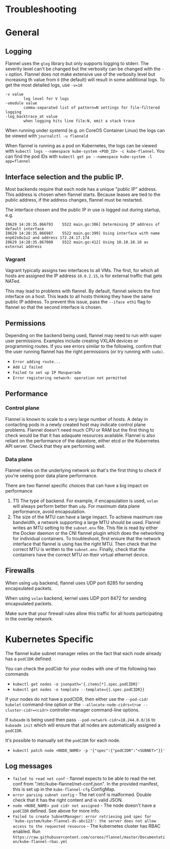 # Troubleshooting

# General

## Logging
Flannel uses the `glog` library but only supports logging to stderr. The severity level can't be changed but the verbosity can be changed with the `-v` option. Flannel does not make extensive use of the verbosity level but increasing th value from `0` (the default) will result in some additional logs. To get the most detailed logs, use `-v=10`

```
-v value
    	log level for V logs
-vmodule value
    	comma-separated list of pattern=N settings for file-filtered logging
-log_backtrace_at value
    	when logging hits line file:N, emit a stack trace
```

When running under systemd (e.g. on CoreOS Container Linux) the logs can be viewed with `journalctl -u flanneld`

When flannel is running as a pod on Kubernetes, the logs can be viewed with `kubectl logs --namespace kube-system <POD_ID> -c kube-flannel`. You can find the pod IDs with `kubectl get po --namespace kube-system -l app=flannel`

## Interface selection and the public IP.
Most backends require that each node has a unique "public IP" address. This address is chosen when flannel starts. Because leases are tied to the public address, if the address changes, flannel must be restarted.

The interface chosen and the public IP in use is logged out during startup, e.g.
```
I0629 14:28:35.866793    5522 main.go:386] Determining IP address of default interface
I0629 14:28:35.866987    5522 main.go:399] Using interface with name enp62s0u1u2 and address 172.24.17.174
I0629 14:28:35.867000    5522 main.go:412] Using 10.10.10.10 as external address
```

### Vagrant
Vagrant typically assigns two interfaces to all VMs. The first, for which all hosts are assigned the IP address `10.0.2.15`, is for external traffic that gets NATed.

This may lead to problems with flannel. By default, flannel selects the first interface on a host. This leads to all hosts thinking they have the same public IP address. To prevent this issue, pass the `--iface eth1` flag to flannel so that the second interface is chosen.

## Permissions
Depending on the backend being used, flannel may need to run with super user permissions. Examples include creating VXLAN devices or programming routes.  If you see errors similar to the following, confirm that the user running flannel has the right permissions (or try running with `sudo)`.
 * `Error adding route...`
 * `Add L2 failed`
 * `Failed to set up IP Masquerade`
 * `Error registering network: operation not permitted`

## Performance

### Control plane
Flannel is known to scale to a very large number of hosts. A delay in contacting pods in a newly created host may indicate control plane problems. Flannel doesn't need much CPU or RAM but the first thing to check would be that it has adaquate resources available. Flannel is also reliant on the performance of the datastore, either etcd or the Kubernetes API server. Check that they are performing well.

### Data plane
Flannel relies on the underlying network so that's the first thing to check if you're seeing poor data plane performance.

There are two flannel specific choices that can have a big impact on performance
1) T1) The type of backend. For example, if encapsulation is used, `vxlan` will always perform better than `udp`. For maximum data plane performance, avoid encapsulation.
2) The size of the MTU can have a large impact. To achieve maximum raw bandwidth, a network supporting a large MTU should be used. Flannel writes an MTU setting to the `subnet.env` file. This file is read by either the Docker daemon or the CNI flannel plugin which does the networking for individual containers. To troubleshoot, first ensure that the network interface that flannel is using has the right MTU. Then check that the correct MTU is written to the `subnet.env`. Finally, check that the containers have the correct MTU on their virtual ethernet device.


## Firewalls
When using `udp` backend, flannel uses UDP port 8285 for sending encapsulated packets.

When using `vxlan` backend, kernel uses UDP port 8472 for sending encapsulated packets.

Make sure that your firewall rules allow this traffic for all hosts participating in the overlay network.

# Kubernetes Specific
The flannel kube subnet manager relies on the fact that each node already has a `podCIDR` defined.

You can check the podCidr for your nodes with one of the following two commands
* `kubectl get nodes -o jsonpath='{.items[*].spec.podCIDR}'`
* `kubectl get nodes -o template --template={{.spec.podCIDR}}`

If your nodes do not have a podCIDR, then either use the `--pod-cidr kubelet` command-line option or the `--allocate-node-cidrs=true --cluster-cidr=<cidr>` controller-manager command-line options.

If `kubeadm` is being used then pass `--pod-network-cidr=10.244.0.0/16` to `kubeadm init` which will ensure that all nodes are automatically assigned a `podCIDR`.

It's possible to manually set the `podCIDR` for each node.
* `kubectl patch node <NODE_NAME> -p '{"spec":{"podCIDR":"<SUBNET>"}}'`

## Log messages

* `failed to read net conf` - flannel expects to be able to read the net conf from "/etc/kube-flannel/net-conf.json". In the provided manifest, this is set up in the `kube-flannel-cfg` ConfigMap.
* `error parsing subnet config` - The net conf is malformed. Double check that it has the right content and is valid JSON.
* `node <NODE_NAME> pod cidr not assigned` - The node doesn't have a `podCIDR` defined. See above for more info.
* `Failed to create SubnetManager: error retrieving pod spec for 'kube-system/kube-flannel-ds-abc123': the server does not allow access to the requested resource` - The kubernetes cluster has RBAC enabled. Run `https://raw.githubusercontent.com/coreos/flannel/master/Documentation/kube-flannel-rbac.yml`